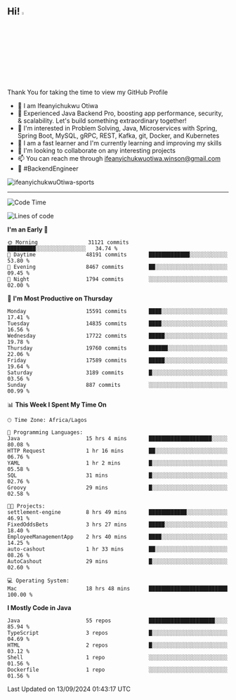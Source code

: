 <!-- BLOG-POST-LIST:START --><!-- BLOG-POST-LIST:END -->

## Hi! <img src="https://media.giphy.com/media/hvRJCLFzcasrR4ia7z/giphy.gif" width="4%"> 

Thank You for taking the time to view my GitHub Profile

- 👋 I am Ifeanyichukwu Otiwa
- 🚀 Experienced Java Backend Pro, boosting app performance, security, & scalability. Let's build something extraordinary together!
- 👀 I'm interested in Problem Solving, Java, Microservices with Spring, Spring Boot, MySQL, gRPC, REST, Kafka, git, Docker, and Kubernetes
- 🌱 I am a fast learner and I'm currently learning and improving my skills
- 💞️ I'm looking to collaborate on any interesting projects
- 📫 You can reach me through ifeanyichukwuotiwa.winson@gmail.com
- 🚀 #BackendEngineer

<p align="left" marginTop="10px"> <img src="https://komarev.com/ghpvc/?username=ifeanyichukwuOtiwa-sports&label=Profile%20views&color=0e75b6&style=for-the-badge" alt="ifeanyichukwuOtiwa-sports" /> </p>

***

<!--START_SECTION:waka-->
![Code Time](http://img.shields.io/badge/Code%20Time-2%2C887%20hrs%2052%20mins-blue)

![Lines of code](https://img.shields.io/badge/From%20Hello%20World%20I%27ve%20Written-21.6%20million%20lines%20of%20code-blue)

**I'm an Early 🐤** 

```text
🌞 Morning                31121 commits       █████████░░░░░░░░░░░░░░░░   34.74 % 
🌆 Daytime                48191 commits       █████████████░░░░░░░░░░░░   53.80 % 
🌃 Evening                8467 commits        ██░░░░░░░░░░░░░░░░░░░░░░░   09.45 % 
🌙 Night                  1794 commits        ░░░░░░░░░░░░░░░░░░░░░░░░░   02.00 % 
```
📅 **I'm Most Productive on Thursday** 

```text
Monday                   15591 commits       ████░░░░░░░░░░░░░░░░░░░░░   17.41 % 
Tuesday                  14835 commits       ████░░░░░░░░░░░░░░░░░░░░░   16.56 % 
Wednesday                17722 commits       █████░░░░░░░░░░░░░░░░░░░░   19.78 % 
Thursday                 19760 commits       ██████░░░░░░░░░░░░░░░░░░░   22.06 % 
Friday                   17589 commits       █████░░░░░░░░░░░░░░░░░░░░   19.64 % 
Saturday                 3189 commits        █░░░░░░░░░░░░░░░░░░░░░░░░   03.56 % 
Sunday                   887 commits         ░░░░░░░░░░░░░░░░░░░░░░░░░   00.99 % 
```


📊 **This Week I Spent My Time On** 

```text
🕑︎ Time Zone: Africa/Lagos

💬 Programming Languages: 
Java                     15 hrs 4 mins       ████████████████████░░░░░   80.08 % 
HTTP Request             1 hr 16 mins        ██░░░░░░░░░░░░░░░░░░░░░░░   06.76 % 
YAML                     1 hr 2 mins         █░░░░░░░░░░░░░░░░░░░░░░░░   05.58 % 
SQL                      31 mins             █░░░░░░░░░░░░░░░░░░░░░░░░   02.76 % 
Groovy                   29 mins             █░░░░░░░░░░░░░░░░░░░░░░░░   02.58 % 

🐱‍💻 Projects: 
settlement-engine        8 hrs 49 mins       ████████████░░░░░░░░░░░░░   46.91 % 
FixedOddsBets            3 hrs 27 mins       █████░░░░░░░░░░░░░░░░░░░░   18.40 % 
EmployeeManagementApp    2 hrs 40 mins       ████░░░░░░░░░░░░░░░░░░░░░   14.25 % 
auto-cashout             1 hr 33 mins        ██░░░░░░░░░░░░░░░░░░░░░░░   08.26 % 
AutoCashout              29 mins             █░░░░░░░░░░░░░░░░░░░░░░░░   02.60 % 

💻 Operating System: 
Mac                      18 hrs 48 mins      █████████████████████████   100.00 % 
```

**I Mostly Code in Java** 

```text
Java                     55 repos            █████████████████████░░░░   85.94 % 
TypeScript               3 repos             █░░░░░░░░░░░░░░░░░░░░░░░░   04.69 % 
HTML                     2 repos             █░░░░░░░░░░░░░░░░░░░░░░░░   03.12 % 
Shell                    1 repo              ░░░░░░░░░░░░░░░░░░░░░░░░░   01.56 % 
Dockerfile               1 repo              ░░░░░░░░░░░░░░░░░░░░░░░░░   01.56 % 
```




 Last Updated on 13/09/2024 01:43:17 UTC
<!--END_SECTION:waka-->

<!--
<p align="center">
![trophy](https://github-profile-trophy.vercel.app/?username=ifeanyichukwuOtiwa-sports&theme=onedark) (https://github.com/ryo-ma/github-profile-trophy)
</p>
-->

<!---
ifeanyi-otiwa/ifeanyi-otiwa is a ✨ special ✨ repository because its `README.md` (this file) appears on your GitHub profile.
You can click the Preview link to take a look at your changes.
--->
